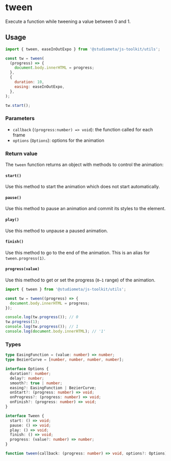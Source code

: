 # tween

Execute a function while tweening a value between 0 and 1.

## Usage

```js twoslash
import { tween, easeInOutExpo } from '@studiometa/js-toolkit/utils';

const tw = tween(
  (progress) => {
    document.body.innerHTML = progress;
  },
  {
    duration: 10,
    easing: easeInOutExpo,
  },
);

tw.start();
```

### Parameters

- `callback` (`(progress:number) => void`): the function called for each frame
- `options` (`Options`): options for the animation

### Return value

The `tween` function returns an object with methods to control the animation:

#### `start()`

Use this method to start the animation which does not start automatically.

#### `pause()`

Use this method to pause an animation and commit its styles to the element.

#### `play()`

Use this method to unpause a paused animation.

#### `finish()`

Use this method to go to the end of the animation. This is an alias for `tween.progress(1)`.

#### `progress(value)`

Use this method to get or set the progress (`0–1` range) of the animation.

```js twoslash
import { tween } from '@studiometa/js-toolkit/utils';

const tw = tween((progress) => {
  document.body.innerHTML = progress;
});

console.log(tw.progress()); // 0
tw.progress(1);
console.log(tw.progress()); // 1
console.log(document.body.innerHTML); // '1'
```

### Types

```ts
type EasingFunction = (value: number) => number;
type BezierCurve = [number, number, number, number];

interface Options {
  duration?: number;
  delay?: number;
  smooth?: true | number;
  easing?: EasingFunction | BezierCurve;
  onStart?: (progress: number) => void;
  onProgress?: (progress: number) => void;
  onFinish?: (progress: number) => void;
}

interface Tween {
  start: () => void;
  pause: () => void;
  play: () => void;
  finish: () => void;
  progress: (value?: number) => number;
}

function tween(callback: (progress: number) => void, options?: Options): Tween;
```
